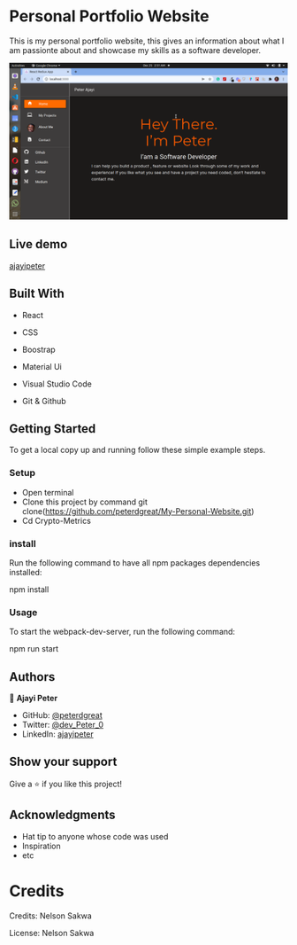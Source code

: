 # Personal Portfolio Website

This is my personal portfolio website, this gives an information about what I am passionte about and showcase my skills as a software developer.
  
![ajayipeter](./src/assets/MyPortfolio.png)

## Live demo
[ajayipeter](https://peterajayi.tech)




## Built With

- React

- CSS

- Boostrap
  
- Material Ui

- Visual Studio Code

- Git & Github


## Getting Started
To get a local copy up and running follow these simple example steps.

### Setup
* Open terminal
* Clone this project by command git clone(https://github.com/peterdgreat/My-Personal-Website.git)
* Cd Crypto-Metrics

### install
Run the following command to have all npm packages dependencies installed:

npm install

### Usage

To start the webpack-dev-server, run the following command:

npm run start

## Authors

👤 **Ajayi Peter**

- GitHub: [@peterdgreat](https://github.com/peterdgreat)
- Twitter: [@dev_Peter_0](https://twitter.com/dev_Peter_O)
- LinkedIn: [ajayipeter](https://linkedin.com/in/ajayipeter)

## Show your support

Give a ⭐️ if you like this project!

## Acknowledgments
- Hat tip to anyone whose code was used
- Inspiration
- etc

# Credits
Credits: Nelson Sakwa

License: Nelson Sakwa
